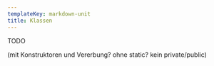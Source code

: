 ```yaml
---
templateKey: markdown-unit
title: Klassen
---
```


TODO

(mit Konstruktoren und Vererbung? ohne static? kein private/public)
